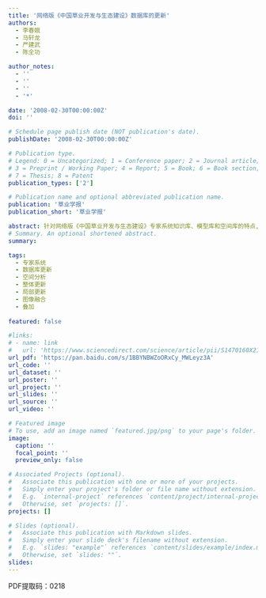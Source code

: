 ```yaml
---
title: '网络版《中国草业开发与生态建设》数据库的更新'
authors:
  - 李春娥
  - 马轩龙
  - 严建武
  - 陈全功 

author_notes:
  - ''
  - ''
  - ''
  - '*'

date: '2008-02-30T00:00:00Z'
doi: ''

# Schedule page publish date (NOT publication's date).
publishDate: '2008-02-30T00:00:00Z'

# Publication type.
# Legend: 0 = Uncategorized; 1 = Conference paper; 2 = Journal article;
# 3 = Preprint / Working Paper; 4 = Report; 5 = Book; 6 = Book section;
# 7 = Thesis; 8 = Patent
publication_types: ['2']

# Publication name and optional abbreviated publication name.
publication: '草业学报'
publication_short: '草业学报'

abstract: 针对网络版《中国草业开发与生态建设》专家系统知识库、模型库和空间库的特点,提出以下更新方案:知识库和模型库的更新采用2个途径进行,即数据库管理员直接在服务器端进行更新和普通用户在远程客户端以提交数据的形式进行更新。由于空间数据库处理的复杂性和传输量大的特点,空间数据库的更新主要还是由数据库管理员在服务器端进行。本研究虽在一定程度上全面详细地阐述了数据库的更新过程,具有一定的可行性,但仍有许多需改进的地方,如普通用户提交的数据在传往服务器端前的验证标准的制定、空间数据更新技术的改进等。
# Summary. An optional shortened abstract.
summary: 

tags:
  - 专家系统
  - 数据库更新
  - 空间分析
  - 整体更新
  - 局部更新
  - 图像融合
  - 叠加
  
featured: false

#links:
# - name: link
#   url: 'https://www.sciencedirect.com/science/article/pii/S1470160X21006658'
url_pdf: 'https://pan.baidu.com/s/1BBYNBWZoORxCy_MWLeyz3A'
url_code: ''
url_dataset: ''
url_poster: ''
url_project: ''
url_slides: ''
url_source: ''
url_video: ''

# Featured image
# To use, add an image named `featured.jpg/png` to your page's folder.
image:
  caption: ''
  focal_point: ''
  preview_only: false

# Associated Projects (optional).
#   Associate this publication with one or more of your projects.
#   Simply enter your project's folder or file name without extension.
#   E.g. `internal-project` references `content/project/internal-project/index.md`.
#   Otherwise, set `projects: []`.
projects: []

# Slides (optional).
#   Associate this publication with Markdown slides.
#   Simply enter your slide deck's filename without extension.
#   E.g. `slides: "example"` references `content/slides/example/index.md`.
#   Otherwise, set `slides: ""`.
slides:
---
```


PDF提取码：0218